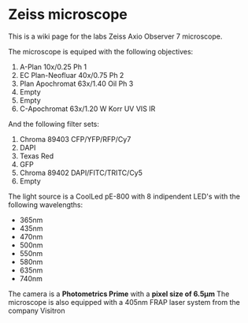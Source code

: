 # Zeiss microscope
This is a wiki page for the labs Zeiss Axio Observer 7 microscope.

The microscope is equiped with the following objectives:

1. A-Plan 10x/0.25 Ph 1
2. EC Plan-Neofluar 40x/0.75 Ph 2
3. Plan Apochromat 63x/1.40 Oil Ph 3
4. Empty
5. Empty
6. C-Apochromat 63x/1.20 W Korr UV VIS IR

And the following filter sets:

1. Chroma 89403 CFP/YFP/RFP/Cy7
2. DAPI
3. Texas Red
4. GFP
5. Chroma 89402 DAPI/FITC/TRITC/Cy5
6. Empty

The light source is a CoolLed pE-800 with 8 indipendent LED's with the following wavelengths:

* 365nm
* 435nm
* 470nm
* 500nm
* 550nm
* 580nm
* 635nm
* 740nm

The camera is a **Photometrics Prime** with a **pixel size of 6.5µm**
The microscope is also equipped with a 405nm FRAP laser system from the company Visitron
